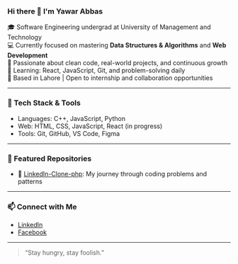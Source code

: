 ### Hi there 👋 I'm Yawar Abbas

🎓 Software Engineering undergrad at University of Management and Technology  
💻 Currently focused on mastering **Data Structures & Algorithms** and **Web Development**  
🚀 Passionate about clean code, real-world projects, and continuous growth  
🌱 Learning: React, JavaScript, Git, and problem-solving daily  
📌 Based in Lahore | Open to internship and collaboration opportunities

---

### 🚀 Tech Stack & Tools
- Languages: C++, JavaScript, Python
- Web: HTML, CSS, JavaScript, React (in progress)
- Tools: Git, GitHub, VS Code, Figma

---

### 📂 Featured Repositories
- 📁 [LinkedIn-Clone-php](https://github.com/yawar2518/LinkedIn-Clone-php): My journey through coding problems and patterns 

---

### 📫 Connect with Me
- [LinkedIn](https://www.linkedin.com/in/yawar-abbas-5b2773275/)
- [Facebook](https://www.facebook.com/yawarrbaloch)

---

> “Stay hungry, stay foolish.”  
